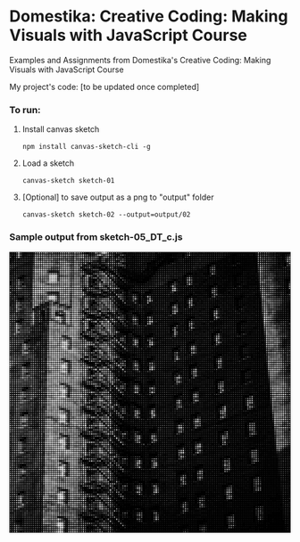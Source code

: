 # Domestika: Creative Coding: Making Visuals with JavaScript Course
Examples and Assignments from Domestika's Creative Coding: Making Visuals with JavaScript Course

My project's code: [to be updated once completed]

### To run:
1) Install canvas sketch
    ```
    npm install canvas-sketch-cli -g
    ```
2) Load a sketch
    ```
    canvas-sketch sketch-01
    ```
3) [Optional] to save output as a png to "output" folder
    ```
    canvas-sketch sketch-02 --output=output/02
    ```
### Sample output from sketch-05_DT_c.js
![output from sketch-05_DT_c.js](https://github.com/IIIDimaIII/domestika-creative-coding-visuals-js/blob/main/2022.09.18-18.54.58.png)
